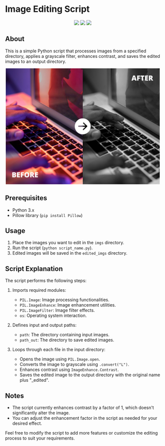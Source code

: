 # Image Editing Script

<p align="center">
  <img src="https://img.shields.io/github/languages/top/ziliolu/photo_editor?color=#FFFFFF&style=flat-square" />
  <img src="https://img.shields.io/badge/status-finished-success?color=#FFFFFF&style=flat-square" />
  <img src="https://img.shields.io/github/last-commit/ziliolu/photo_editor?color=#FFFFFF&style=flat-square" />
</p>

## About
This is a simple Python script that processes images from a specified directory, applies a grayscale filter, enhances contrast, and saves the edited images to an output directory.
<p align="center">
  <img src="https://github.com/ziliolu/photo_editor/blob/main/info/before_after.jpg" width="500" />
</p>

## Prerequisites

- Python 3.x
- Pillow library (`pip install Pillow`)

## Usage

1. Place the images you want to edit in the `imgs` directory.
2. Run the script (`python script_name.py`).
3. Edited images will be saved in the `edited_imgs` directory.

## Script Explanation

The script performs the following steps:

1. Imports required modules:

   - `PIL.Image`: Image processing functionalities.
   - `PIL.ImageEnhance`: Image enhancement utilities.
   - `PIL.ImageFilter`: Image filter effects.
   - `os`: Operating system interaction.

2. Defines input and output paths:

   - `path`: The directory containing input images.
   - `path_out`: The directory to save edited images.

3. Loops through each file in the input directory:

   - Opens the image using `PIL.Image.open`.
   - Converts the image to grayscale using `.convert("L")`.
   - Enhances contrast using `ImageEnhance.Contrast`.
   - Saves the edited image to the output directory with the original name plus "_edited".

## Notes

- The script currently enhances contrast by a factor of 1, which doesn't significantly alter the image.
- You can adjust the enhancement factor in the script as needed for your desired effect.

Feel free to modify the script to add more features or customize the editing process to suit your requirements.

